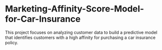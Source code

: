 # Marketing-Affinity-Score-Model-for-Car-Insurance
This project focuses on analyzing customer data to build a predictive model that identifies customers with a high affinity for purchasing a car insurance policy.
